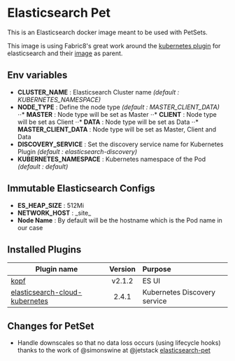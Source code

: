 # Elasticsearch Pet

This is an Elasticsearch docker image meant to be used with PetSets.

This image is using Fabric8's great work around the [kubernetes plugin](https://github.com/fabric8io/elasticsearch-cloud-kubernetes) for elasticsearch and their [image](https://hub.docker.com/r/fabric8/elasticsearch-k8s/) as parent.

## Env variables
- __CLUSTER_NAME__ : Elasticsearch Cluster name _(default : KUBERNETES_NAMESPACE)_
- __NODE_TYPE__ : Define the node type _(default : MASTER_CLIENT_DATA)_
⋅⋅* __MASTER__ : Node type will be set as Master
⋅⋅* __CLIENT__ : Node type will be set as Client
⋅⋅* __DATA__ : Node type will be set as Data
⋅⋅* __MASTER_CLIENT_DATA__ : Node type will be set as Master, Client and Data
- __DISCOVERY_SERVICE__ : Set the discovery service name for Kubernetes Plugin _(default : elasticsearch-discovery)_
- __KUBERNETES_NAMESPACE__ : Kubernetes namespace of the Pod _(default : default)_

## Immutable Elasticsearch Configs
- __ES_HEAP_SIZE__ : 512Mi
- __NETWORK_HOST__ : \_site_
- __Node Name__ : By default will be the hostname which is the Pod name in our case

## Installed Plugins
| Plugin name   | Version       |Purpose       |
| ------------- |:-------------:|:------------|
| [kopf](https://github.com/lmenezes/elasticsearch-kopf)      | v2.1.2        | ES UI       |
| [elasticsearch-cloud-kubernetes](https://github.com/fabric8io/elasticsearch-cloud-kubernetes)      | 2.4.1         | Kubernetes Discovery service |


## Changes for PetSet
- Handle downscales so that no data loss occurs (using lifecycle hooks) thanks to the work of @simonswine at @jetstack [elasticsearch-pet](https://github.com/jetstack/elasticsearch-pet)
